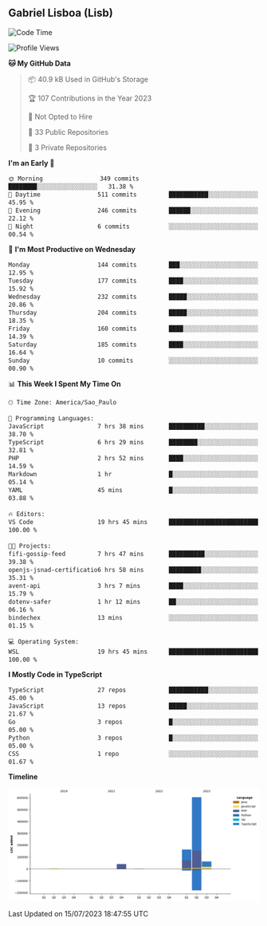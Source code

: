 ## Gabriel Lisboa (Lisb)

<!--START_SECTION:waka-->
![Code Time](http://img.shields.io/badge/Code%20Time-96%20hrs%2048%20mins-blue)

![Profile Views](http://img.shields.io/badge/Profile%20Views-0-blue)

**🐱 My GitHub Data** 

> 📦 40.9 kB Used in GitHub's Storage 
 > 
> 🏆 107 Contributions in the Year 2023
 > 
> 🚫 Not Opted to Hire
 > 
> 📜 33 Public Repositories 
 > 
> 🔑 3 Private Repositories 
 > 
**I'm an Early 🐤** 

```text
🌞 Morning                349 commits         ████████░░░░░░░░░░░░░░░░░   31.38 % 
🌆 Daytime                511 commits         ███████████░░░░░░░░░░░░░░   45.95 % 
🌃 Evening                246 commits         ██████░░░░░░░░░░░░░░░░░░░   22.12 % 
🌙 Night                  6 commits           ░░░░░░░░░░░░░░░░░░░░░░░░░   00.54 % 
```
📅 **I'm Most Productive on Wednesday** 

```text
Monday                   144 commits         ███░░░░░░░░░░░░░░░░░░░░░░   12.95 % 
Tuesday                  177 commits         ████░░░░░░░░░░░░░░░░░░░░░   15.92 % 
Wednesday                232 commits         █████░░░░░░░░░░░░░░░░░░░░   20.86 % 
Thursday                 204 commits         █████░░░░░░░░░░░░░░░░░░░░   18.35 % 
Friday                   160 commits         ████░░░░░░░░░░░░░░░░░░░░░   14.39 % 
Saturday                 185 commits         ████░░░░░░░░░░░░░░░░░░░░░   16.64 % 
Sunday                   10 commits          ░░░░░░░░░░░░░░░░░░░░░░░░░   00.90 % 
```


📊 **This Week I Spent My Time On** 

```text
🕑︎ Time Zone: America/Sao_Paulo

💬 Programming Languages: 
JavaScript               7 hrs 38 mins       ██████████░░░░░░░░░░░░░░░   38.70 % 
TypeScript               6 hrs 29 mins       ████████░░░░░░░░░░░░░░░░░   32.81 % 
PHP                      2 hrs 52 mins       ████░░░░░░░░░░░░░░░░░░░░░   14.59 % 
Markdown                 1 hr                █░░░░░░░░░░░░░░░░░░░░░░░░   05.14 % 
YAML                     45 mins             █░░░░░░░░░░░░░░░░░░░░░░░░   03.88 % 

🔥 Editors: 
VS Code                  19 hrs 45 mins      █████████████████████████   100.00 % 

🐱‍💻 Projects: 
fifi-gossip-feed         7 hrs 47 mins       ██████████░░░░░░░░░░░░░░░   39.38 % 
openjs-jsnad-certificatio6 hrs 58 mins       █████████░░░░░░░░░░░░░░░░   35.31 % 
avent-api                3 hrs 7 mins        ████░░░░░░░░░░░░░░░░░░░░░   15.79 % 
dotenv-safer             1 hr 12 mins        ██░░░░░░░░░░░░░░░░░░░░░░░   06.16 % 
bindechex                13 mins             ░░░░░░░░░░░░░░░░░░░░░░░░░   01.15 % 

💻 Operating System: 
WSL                      19 hrs 45 mins      █████████████████████████   100.00 % 
```

**I Mostly Code in TypeScript** 

```text
TypeScript               27 repos            ███████████░░░░░░░░░░░░░░   45.00 % 
JavaScript               13 repos            █████░░░░░░░░░░░░░░░░░░░░   21.67 % 
Go                       3 repos             █░░░░░░░░░░░░░░░░░░░░░░░░   05.00 % 
Python                   3 repos             █░░░░░░░░░░░░░░░░░░░░░░░░   05.00 % 
CSS                      1 repo              ░░░░░░░░░░░░░░░░░░░░░░░░░   01.67 % 
```



**Timeline**

![Lines of Code chart](https://raw.githubusercontent.com/tenlisboa/tenlisboa/main/assets/bar_graph.png)


 Last Updated on 15/07/2023 18:47:55 UTC
<!--END_SECTION:waka-->
